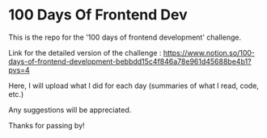 # 100 Days Of Frontend Dev
This is the repo for the '100 days of frontend development' challenge.

Link for the detailed version of the challenge : https://www.notion.so/100-days-of-frontend-development-bebbdd15c4f846a78e961d45688be4b1?pvs=4

Here, I will upload what I did for each day (summaries of what I read, code, etc.)

Any suggestions will be appreciated.

Thanks for passing by!
